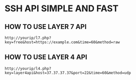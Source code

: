 # SSH API SIMPLE AND FAST

## HOW TO USE LAYER 7 API
```http://yourip/l7.php?key=free&host=https://example.com&time=60&method=raw```

## HOW TO USE LAYER 4 API
```http://yourip/l4.php?key=layer4api&host=37.37.37.37&port=22&time=60&method=udp```
